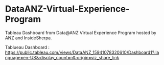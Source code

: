 # DataANZ-Virtual-Experience-Program
<p>Tableau Dashboard from Data@ANZ Virtual Experience Program hosted by ANZ and InsideSherpa.

 Tablueau Dashboard : https://public.tableau.com/views/DataANZ_15941078320610/Dashboard1?:language=en-US&:display_count=n&:origin=viz_share_link
</p
